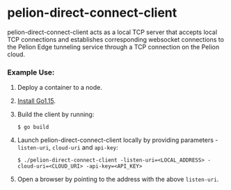 # pelion-direct-connect-client

pelion-direct-connect-client acts as a local TCP server that accepts local TCP connections and establishes corresponding websocket connections to the Pelion Edge tunneling service through a TCP connection on the Pelion cloud.

### Example Use:

1. Deploy a container to a node.
1. [Install Go1.15](https://golang.org/doc/install).
1. Build the client by running:

   ```
   $ go build
   ```

1. Launch pelion-direct-connect-client locally by providing parameters - `listen-uri`, `cloud-uri` and `api-key`:

   ```
   $ ./pelion-direct-connect-client -listen-uri=<LOCAL_ADDRESS> -cloud-uri=<CLOUD_URI> -api-key=<API_KEY>
   ```

1. Open a browser by pointing to the address with the above `listen-uri`.
